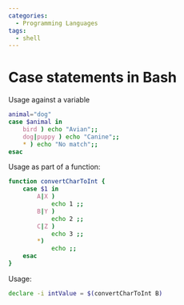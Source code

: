 ```yaml
---
categories:
  - Programming Languages
tags:
  - shell
---
```


# Case statements in Bash

Usage against a variable

```sh
animal="dog"
case $animal in
    bird ) echo "Avian";;
    dog|puppy ) echo "Canine";;
    * ) echo "No match";;
esac
```

Usage as part of a function:

```bash
function convertCharToInt {
    case $1 in
        A|X )
            echo 1 ;;
        B|Y )
            echo 2 ;;
        C|Z )
            echo 3 ;;
        *)
            echo ;;
    esac
}
```

Usage:

```bash
declare -i intValue = $(convertCharToInt B)
```
